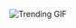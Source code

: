 
<!-- GIF_SECTION -->
![Trending GIF](https://media3.giphy.com/media/v1.Y2lkPThiYjIxNzcyemYxNnV3Zjc4dWxpb29vYmtxdnc4dW9ubTQ0M2oyNjd6dHhpb2szbCZlcD12MV9naWZzX3NlYXJjaCZjdD1n/okFG5aJWqRGMYXoKTD/giphy.gif)
<!-- END_GIF_SECTION -->

